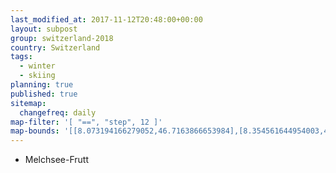 ```yaml
---
last_modified_at: 2017-11-12T20:48:00+00:00
layout: subpost
group: switzerland-2018
country: Switzerland
tags:
  - winter
  - skiing
planning: true
published: true
sitemap:
  changefreq: daily
map-filter: '[ "==", "step", 12 ]'
map-bounds: '[[8.073194166279052,46.7163866653984],[8.354561644954003,46.8170656249259]]'
---
```


* Melchsee-Frutt
